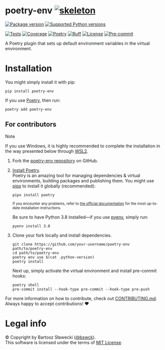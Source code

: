 
# poetry-env [![skeleton](https://img.shields.io/badge/61eeffb-skeleton?label=%F0%9F%92%80%20bswck/skeleton&labelColor=black&color=grey&link=https%3A//github.com/bswck/skeleton)](https://github.com/bswck/skeleton/tree/61eeffb)
[![Package version](https://img.shields.io/pypi/v/poetry-env?label=PyPI)](https://pypi.org/project/poetry-env/)
[![Supported Python versions](https://img.shields.io/pypi/pyversions/poetry-env.svg?logo=python&label=Python)](https://pypi.org/project/poetry-env/)

[![Tests](https://github.com/bswck/poetry-env/actions/workflows/test.yml/badge.svg)](https://github.com/bswck/poetry-env/actions/workflows/test.yml)
[![Coverage](https://coverage-badge.samuelcolvin.workers.dev/bswck/poetry-env.svg)](https://coverage-badge.samuelcolvin.workers.dev/redirect/bswck/poetry-env)
[![Poetry](https://img.shields.io/endpoint?url=https://python-poetry.org/badge/v0.json)](https://python-poetry.org/)
[![Ruff](https://img.shields.io/endpoint?url=https://raw.githubusercontent.com/astral-sh/ruff/main/assets/badge/v2.json)](https://github.com/astral-sh/ruff)
[![License](https://img.shields.io/github/license/bswck/poetry-env.svg?label=License)](https://github.com/bswck/poetry-env/blob/HEAD/LICENSE)
[![Pre-commit](https://img.shields.io/badge/pre--commit-enabled-brightgreen?logo=pre-commit&logoColor=white)](https://github.com/pre-commit/pre-commit)

A Poetry plugin that sets up default environment variables in the virtual environment.

# Installation



You might simply install it with pip:

```shell
pip install poetry-env
```

If you use [Poetry](https://python-poetry.org/), then run:

```shell
poetry add poetry-env
```

## For contributors

<!--
This section was generated from bswck/skeleton@61eeffb.
Instead of changing this particular file, you might want to alter the template:
https://github.com/bswck/skeleton/tree/61eeffb/project/README.md.jinja
-->

> [!Note]
> If you use Windows, it is highly recommended to complete the installation in the way presented below through [WSL2](https://learn.microsoft.com/en-us/windows/wsl/install).



1.  Fork the [poetry-env repository](https://github.com/bswck/poetry-env) on GitHub.

1.  [Install Poetry](https://python-poetry.org/docs/#installation).<br/>
    Poetry is an amazing tool for managing dependencies & virtual environments, building packages and publishing them.
    You might use [pipx](https://github.com/pypa/pipx#readme) to install it globally (recommended):

    ```shell
    pipx install poetry
    ```

    <sub>If you encounter any problems, refer to [the official documentation](https://python-poetry.org/docs/#installation) for the most up-to-date installation instructions.</sub>

    Be sure to have Python 3.8 installed—if you use [pyenv](https://github.com/pyenv/pyenv#readme), simply run:

    ```shell
    pyenv install 3.8
    ```

1.  Clone your fork locally and install dependencies.

    ```shell
    git clone https://github.com/your-username/poetry-env path/to/poetry-env
    cd path/to/poetry-env
    poetry env use $(cat .python-version)
    poetry install
    ```

    Next up, simply activate the virtual environment and install pre-commit hooks:

    ```shell
    poetry shell
    pre-commit install --hook-type pre-commit --hook-type pre-push
    ```

For more information on how to contribute, check out [CONTRIBUTING.md](https://github.com/bswck/poetry-env/blob/HEAD/CONTRIBUTING.md).<br/>
Always happy to accept contributions! ❤️


# Legal info
© Copyright by Bartosz Sławecki ([@bswck](https://github.com/bswck)).
<br />This software is licensed under the terms of [MIT License](https://github.com/bswck/poetry-env/blob/HEAD/LICENSE).
